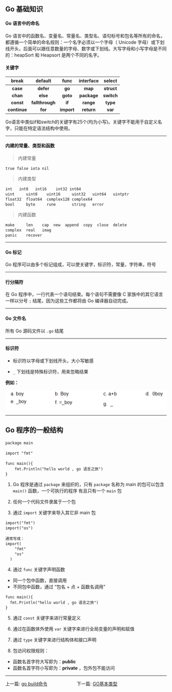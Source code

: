 ## Go 基础知识


#### Go 语言中的命名

Go 语言中的函数名、变量名、常量名、类型名、语句标号和包名等所有的命名，都遵循一个简单的命名规则：一个名字必须以一个字母（ Unicode 字母）或下划线开头，后面可以跟任意数量的字母、数字或下划线。大写字母和小写字母是不同的：heapSort 和 Heapsort 是两个不同的名字。

#### 关键字

| break        | default         | func       | interface     | select     |
| :------:     | :------:        | :------:   | :------:      | :------:   |
| **case**     | **defer**       | **go**     | **map**       | **struct** |
| **chan**     | **else**        | **goto**   | **package**   | **switch** |
| **const**    | **fallthrough** | **if**     | **range**     | **type**   |
| **continue** | **for**         | **import** | **return**    | **var**    |

Go语言中类似if和switch的关键字有25个(均为小写)。关键字不能用于自定义名字，只能在特定语法结构中使用。

---

#### 内建的常量、类型和函数

> 内建常量

	true false iota nil

> 内建类型

	int	  int8	 int16	  int32	int64
	uint     uint8    uint16     uint32   uint64   uintptr
	float32  float64  complex128 complex64
	bool     byte     rune       string   error

> 内建函数

	make     len    cap  new  append  copy  close  delete
	complex  real   imag
	panic    recover


---

#### Go 标记

Go 程序可以由多个标记组成，可以使关键字，标识符，常量，字符串，符号

---

#### 行分隔符

在 Go 程序中，一行代表一个语句结束。每个语句不需要像 C 家族中的其它语言一样以分号 `;` 结尾，因为这些工作都将由 Go 编译器自动完成。

---

#### Go 文件名

所有 Go 源码文件以 `.go` 结尾

---

#### 标识符

- 标识符以字母或下划线开头，大小写敏感

- `_` 下划线是特殊标识符，用来忽略结果

**例如：**

![](../images/img07.png)

---

## Go 程序的一般结构


```
package main

import "fmt"

func main(){
	fmt.Println("hello world , go 语言之旅")
}
```

1. Go 程序是通过 `package` 来组织的，只有 `package` 名称为 main 的包可以包含 `main()` 函数，一个可执行的程序 有且只有一个 `main` 包

2. 任何一个代码文件隶属于一个包

3. 通过 `import` 关键字来导入其它非 main 包

  ```
  import("fmt")
  import("os")

  通常写成：
  import(
      "fmt"
      "os"
    )
  ```

4. 通过 `func` 关键字声明函数
  - 同一个包中函数，直接调用
  - 不同包中函数，通过 “包名 + 点 + 函数名调用”

  ```
  func main(){
    fmt.Println("hello world , go 语言之旅")
  }
  ```

5. 通过 `const` 关键字来进行常量定义

6. 通过在函数体外使用 `var` 关键字来进行全局变量的声明和赋值

7. 通过 `type` 关键字来进行结构体和接口声明

8. 包访问权限规则：

  - 函数名首字符大写即为：**public**
  - 函数名首字符小写即为：**private** ，包外包不能访问

---

上一篇: [go build命令](04_Go_build命令.md) &emsp;&emsp;&emsp;&emsp;&emsp;&emsp; 下一篇: [GO基本类型](06_GO基本类型.md)
